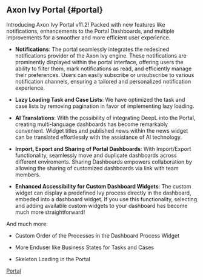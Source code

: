 ## Axon Ivy Portal {#portal}

Introducing Axon Ivy Portal v11.2! Packed with new features like notifications, enhancements to the Portal Dashboards, and multiple improvements for a smoother and more efficient user experience. 

- __Notifications__:
The portal seamlessly integrates the redesined notifications provider of the Axon Ivy engine. These notifications are prominently displayed within the portal interface, offering users the ability to filter them, mark notifications as read, and efficiently manage their preferences. Users can easily subscribe or unsubscribe to various notification channels, ensuring a tailored and personalized notification experience.

- __Lazy Loading Task and Case Lists__:
We have optimized the task and case lists by removing pagination in favor of implementing lazy loading.

- __AI Translations__:
With the possibility of integrating DeepL into the Portal, creating multi-language dashboards has become remarkably convenient. Widget titles and published news within the news widget can be translated effortlessly with the assistance of AI technology.

- __Import, Export and Sharing of Portal Dashboards__:
With Import/Export functionality, seamlessly move and duplicate dashboards across different enviroments. Sharing Dashboards empowers collaboration by allowing the sharing of customized dashboards via link with team members.

- __Enhanced Accessibility for Custom Dashboard Widgets__:
The custom widget can display a predefined Ivy process directly in the dashboard, embeded into a dashboard widget. If you use this functionality, selecting and adding available custom widgets to your dashboard has become much more straightforward!

And much more: 

- Custom Order of the Processes in the Dashboard Process Widget

- More Enduser like Business States for Tasks and Cases

- Skeleton Loading in the Portal


<div class="short-links">
	<a href="/portal/11.1/doc"
		target="_blank" rel="noopener noreferrer">
		<i class="si si-book"></i> Portal
	</a>
</div>